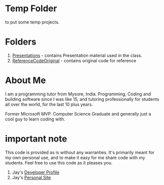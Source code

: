 # Temp Folder

to put some temp projects.

# Folders

1. [Presentations](PresentationPPTPDFS) - contains Presentation material used in the class.
1. [ReferenceCodeOriginal](ReferenceCodeOriginal) - contains original code for reference

# About Me

I am a programming tutor from Mysore, India. Programming, Coding and building software since I was like 15, and tutoring professionally for students all over the world, for the last 10 plus years. 

Former Microsoft MVP. Computer Science Graduate and generally just a cool guy to learn coding with.

# important note 

This code is provided as is without any warranties. It's primarily meant for my own personal use, and to make it easy for me share code with my students. Feel free to use this code as it pleases you.

1. Jay's [Developer Profile](https://jay-study-nildana.github.io/developerprofile)
1. Jay's [Personal Site](https://stories.thechalakas.com/)
